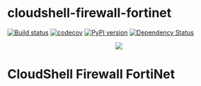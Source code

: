# cloudshell-firewall-fortinet

[![Build status](https://travis-ci.org/QualiSystems/cloudshell-firewall-fortinet.svg?branch=dev)](https://travis-ci.org/QualiSystems/cloudshell-firewall-fortinet)
[![codecov](https://codecov.io/gh/QualiSystems/cloudshell-firewall-fortinet/branch/dev/graph/badge.svg)](https://codecov.io/gh/QualiSystems/cloudshell-firewall-fortinet)
[![PyPI version](https://badge.fury.io/py/cloudshell-firewall-fortinet.svg)](https://badge.fury.io/py/cloudshell-firewall-fortinet)
[![Dependency Status](https://dependencyci.com/github/QualiSystems/cloudshell-firewall-fortinet/badge)](https://dependencyci.com/github/QualiSystems/cloudshell-firewall-fortinet)

<p align="center">
<img src="https://github.com/QualiSystems/devguide_source/raw/master/logo.png"></img>
</p>

# CloudShell Firewall FortiNet
